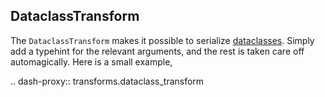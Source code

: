 ## DataclassTransform

The `DataclassTransform` makes it possible to serialize [dataclasses](https://docs.python.org/3/library/dataclasses.html). Simply add a typehint for the relevant arguments, and the rest is taken care off automagically. Here is a small example,

.. dash-proxy:: transforms.dataclass_transform